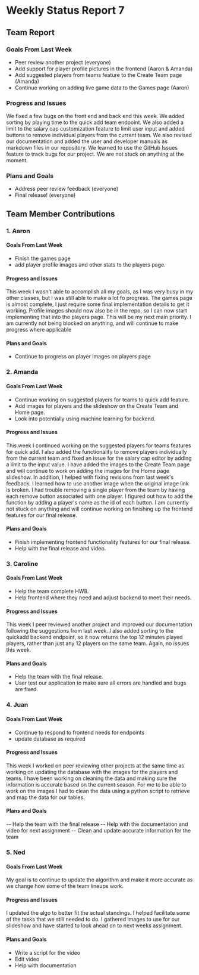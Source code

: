 # Weekly Status Report 7

## Team Report
### Goals From Last Week
- Peer review another project (everyone)
- Add support for player profile pictures in the frontend (Aaron & Amanda)
- Add suggested players from teams feature to the Create Team page (Amanda)
- Continue working on adding live game data to the Games page (Aaron)

### Progress and Issues
We fixed a few bugs on the front end and back end this week. We added sorting by playing time to the quick add team endpoint. We also added a limit to the salary cap customization feature to limit user input and added buttons to remove individual players from the current team. We also revised our documentation and added the user and developer manuals as markdown files in our repository. We learned to use the GitHub Issues feature to track bugs for our project. We are not stuck on anything at the moment.

### Plans and Goals
- Address peer review feedback (everyone)
- Final release! (everyone)

## Team Member Contributions
### 1. Aaron
#### Goals From Last Week
- Finish the games page
- add player profile images and other stats to the players page.

#### Progress and Issues
This week I wasn't able to accomplish all my goals, as I was very busy in my other classes, but I was still able to make a lot fo progress. The games page is almost complete, I just require some final implementation details to get it working. Profile images should now also be in the repo, so I can now start implementing that into the players page. This will be my next main priority. I am currently not being blocked on anything, and will continue to make progress where applicable

#### Plans and Goals
- Continue to progress on player images on players page

### 2. Amanda
#### Goals From Last Week
- Continue working on suggested players for teams to quick add feature.
- Add images for players and the slideshow on the Create Team and Home page.
- Look into potentially using machine learning for backend.

#### Progress and Issues
This week I continued working on the suggested players for teams features for quick add. I also added the functionality to remove players individually from the current team and fixed an issue for the salary cap editor by adding a limit to the input value. I have added the images to the Create Team page and will continue to work on adding the images for the Home page slideshow. In addition, I helped with fixing revisions from last week's feedback. I learned how to use another image when the original image link is broken. I had trouble removing a single player from the team by having each remove button associated with one player. I figured out how to add the function by adding a player's name as the id of each button. I am currently not stuck on anything and will continue working on finishing up the frontend features for our final release.

#### Plans and Goals
- Finish implementing frontend functionality features for our final release.
- Help with the final release and video.

### 3. Caroline
#### Goals From Last Week
- Help the team complete HW8.
- Help frontend where they need and adjust backend to meet their needs.

#### Progress and Issues
This week I peer reviewed another project and improved our documentation following the suggestions from last week. I also added sorting to the quickadd backend endpoint, so it now returns the top 12 minutes played players, rather than just any 12 players on the same team. Again, no issues this week.

#### Plans and Goals
- Help the team with the final release.
- User test our application to make sure all errors are handled and bugs are fixed.


### 4. Juan
#### Goals From Last Week
- Continue to respond to frontend needs for endpoints
- update database as required

#### Progress and Issues
This week I worked on peer reviewing other projects at the same time as working on updating the database with the images for the players and teams. I have been working on cleaning the data and making sure the information is accurate based on the current season. For me to be able to work on the images I had to clean the data using a python script to retrieve and map the data for our tables. 

#### Plans and Goals
-- Help the team with the final release
-- Help with the documentation and video for next assignment
-- Clean and update accurate information for the team

### 5. Ned
#### Goals From Last Week
My goal is to continue to update the algorithm and make it more accurate as we change how some of the team lineups work.

#### Progress and Issues
I updated the algo to better fit the actual standings. I helped facilitate some of the tasks that we still needed to do. I gathered images
to use for our slideshow and have started to look ahead on to next weeks assignment.


#### Plans and Goals
- Write a script for the video
- Edit video
- Help with documentation
